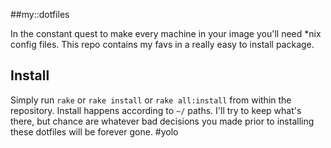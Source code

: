 ##my::dotfiles

In the constant quest to make every machine in your image you'll need *nix config files. This repo contains my favs in a really easy to install package.

## Install
Simply run `rake` or `rake install` or `rake all:install` from within the repository. Install happens according to `~/` paths. I'll try to keep what's there, but chance are whatever bad decisions you made prior to installing these dotfiles will be forever gone. #yolo
